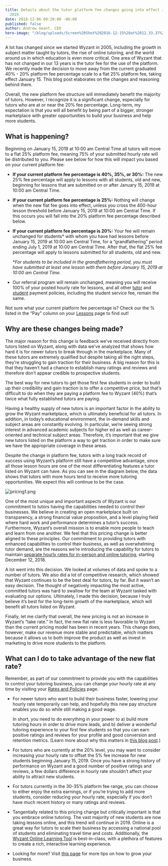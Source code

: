 ```yaml
---
title: Details about the tutor platform fee changes going into effect January 15,
  2019
date: 2018-12-06 09:20:00 -06:00
published: false
author: Andrew Geant, CEO
hero-image: "/blog/uploads/Screen%20Shot%202016-12-15%20at%2012.33.37%20PM%20(1).png"
---
```


A lot has changed since we started Wyzant in 2005, including the growth in subject matter taught by tutors, the rise of online tutoring, and the world around us in which education is even more critical. One area of Wyzant that has not changed in our 13 years is the tutor fee for the use of the platform. We recently made the decision to move away from the current graduated 40% - 20% platform fee percentage scale to a flat 25% platform fee, taking effect January 15. This blog post elaborates on the changes and reasoning behind them. 

Overall, the new platform fee structure will immediately benefit the majority of tutors. However, I recognize it is a significant change, especially for tutors who are at or near the 20% fee percentage. Long-term, my expectation is that you will all benefit by being part of a bigger, stronger marketplace with greater opportunities to build your business and help more students.

## What is happening?

Beginning on January 15, 2019 at 10:00 am Central Time all tutors will move to a flat 25% platform fee, meaning 75% of your submitted hourly rate will be distributed to you. Please see below for how this will impact you based on your current platform fee: 

* **If your current platform fee percentage is 40%, 35%, or 30%:** The new 25% fee percentage will apply to lessons with all students, old and new, beginning for lessons that are submitted on or after January 15, 2019 at 10:00 am Central Time. 
* **If your current platform fee percentage is 25%:** Nothing will change when the new flat fee goes into effect, unless you cross the 400-hour lesson threshold before January 15, 2019 at 10:00 am Central Time. If this occurs you will fall into the 20% platform fee percentage described below.    
* **If your current platform fee percentage is 20%:** Your fee will remain unchanged for students* with whom you have had lessons before January 15, 2019 at 10:00 am Central Time, for a “grandfathering” period ending July 1, 2019 at 10:00 am Central Time. After that, the flat 25% fee percentage will apply to lessons submitted for all students, old and new.  

    **For students to be included in the grandfathering period, you must have submitted at least one lesson with them before January 15, 2019 at 10:00 am Central Time.*
* Our referral program will remain unchanged, meaning you will receive 100% of your posted hourly rate for lessons, and all other [tutor](https://support.wyzant.com/hc/en-us/articles/208804266-Tutor-Payment-Policies) and [student](https://support.wyzant.com/hc/en-us/articles/208804826-Student-Payment-Policies) payment policies, including the student service fee, remain the same.  

Not sure what your current platform fee percentage is? Check our the % listed in the “Pay” column on your [Lessons](https://www.wyzant.com/tutor/lessons/) page to find out!

## Why are these changes being made?

The major reason for this change is feedback we’ve received directly from tutors listed on Wyzant, along with data we’ve analyzed that shows how hard it is for newer tutors to break through in the marketplace. Many of these tutors are extremely qualified but despite taking all the right steps, they’re struggling to gain traction for their business. A big reason for this is that they haven’t had a chance to establish many ratings and reviews and therefore don’t appear credible to prospective students. 

The best way for new tutors to get those first few students in order to build up their credibility and gain traction is to offer a competitive price, but that’s difficult to do when they are paying a platform fee to Wyzant (40%) that’s twice what fully established tutors are paying. 

Having a healthy supply of new tutors is an important factor in the ability to grow the Wyzant marketplace, which is ultimately beneficial for all tutors. In addition, in today’s educational environment, the in-demand skills and subject areas are constantly evolving. In particular, we’re seeing strong interest in advanced academic subjects for higher ed as well as career-oriented and technical subject areas. Therefore, it’s important that we give new tutors listed on the platform a way to get traction in order to make sure we have the appropriate coverage in these areas.

Despite the change in platform fee, tutors with a long track record of success using Wyzant’s platform still have a competitive advantage, since all those lesson hours are one of the most differentiating features a tutor listed on Wyzant can have. As you can see in the diagram below, the data shows that tutors with more hours tend to receive more tutoring opportunities. We expect this will continue to be the case.

![pricing1.png](/blog/uploads/pricing1.png)

One of the most unique and important aspects of Wyzant is our commitment to tutors having the capabilities needed to control their businesses. We believe in creating an open marketplace built on transparency, a strong financial value proposition, and a level playing field where hard work and performance determines a tutor’s success. Furthermore, Wyzant’s overall mission is to enable more people to teach and learn from one another. We feel that this pricing change is better aligned to these principles. Our commitment to providing tutors with enhanced capabilities to control their business, as well as overwhelming tutor demand, are the reasons we’re introducing the capability for tutors to maintain [separate hourly rates for in-person and online tutoring](http://www.wyzant.com/blog/tutor/separate-hourly-rates/), starting December 12, 2018.

A lot went into this decision. We looked at volumes of data and spoke to a number of tutors. We also did a lot of competitive research, which showed that Wyzant continues to be the best deal for tutors, by far. But it wasn’t an easy decision. The thought of negatively impacting the most active, committed tutors was hard to swallow for the team at Wyzant tasked with evaluating our options. Ultimately, I made this decision, because I truly believe it’s best for the long-term growth of the marketplace, which will benefit all tutors listed on Wyzant. 

Finally, let me clarify that overall, the new pricing is not an increase in Wyzant’s “take rate.” In fact, the new flat rate is less favorable to Wyzant than the current pricing model has been in recent years. This change does, however, make our revenue more stable and predictable, which matters because it allows us to both improve the product as well as invest in marketing to drive more students to the platform.

## What can I do to take advantage of the new flat rate?

Remember, as part of our commitment to provide you with the capabilities to control your tutoring business, you can change your hourly rate at any time by visiting your [Rates and Policies](https://www.wyzant.com/tutor/rateandpolicies.aspx) page.

* For newer tutors who want to build their business faster, lowering your hourly rate temporarily can help, and hopefully this new pay structure enables you do so while still making a good wage. 

    In short, you need to do everything in your power to a) build more tutoring hours in order to drive more leads, and b) deliver a wonderful tutoring experience to your first few students so that you can earn positive ratings and reviews for your profile and good conversion and retention metrics. (Learn more about why this matters in [this blog post](https://www.wyzant.com/blog/tutor/get-more-students-by-understanding-the-algorithm/).) 

* For tutors who are currently at the 20% level, you may want to consider increasing your hourly rate to offset the 5% fee increase for new students beginning January 15, 2019. Once you have a strong history of performance on Wyzant and a good number of positive ratings and reviews, a few dollars difference in hourly rate shouldn’t affect your ability to attract new students.

* For tutors currently in the 30-35% platform fee range, you can choose to either enjoy the extra earnings, or if you’re trying to add more students, consider reducing your hourly rate, especially if you don’t have much recent history or many ratings and reviews.

* Tangentially related to this pricing change but critically important is that you embrace online tutoring. The vast majority of new students are now taking lessons online, and this trend will continue in 2019. Online is a great way for tutors to scale their business by accessing a national pool of students and eliminating travel time and costs. Additionally, the [Wyzant Online Learning Tool](https://www.wyzant.com/blog/tutor/exciting-announcement-about-online-tutoring/) is best-in-class, with a plethora of features to create a rich, interactive learning experience. 

* Looking for more? Visit [this page](https://www.wyzant.com/tutor/tips) for more tips on how to grow your business.  